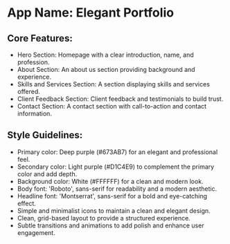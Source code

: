 # **App Name**: Elegant Portfolio

## Core Features:

- Hero Section: Homepage with a clear introduction, name, and profession.
- About Section: An about us section providing background and experience.
- Skills and Services Section: A section displaying skills and services offered.
- Client Feedback Section: Client feedback and testimonials to build trust.
- Contact Section: A contact section with call-to-action and contact information.

## Style Guidelines:

- Primary color: Deep purple (#673AB7) for an elegant and professional feel.
- Secondary color: Light purple (#D1C4E9) to complement the primary color and add depth.
- Background color: White (#FFFFFF) for a clean and modern look.
- Body font: 'Roboto', sans-serif for readability and a modern aesthetic.
- Headline font: 'Montserrat', sans-serif for a bold and eye-catching effect.
- Simple and minimalist icons to maintain a clean and elegant design.
- Clean, grid-based layout to provide a structured experience.
- Subtle transitions and animations to add polish and enhance user engagement.